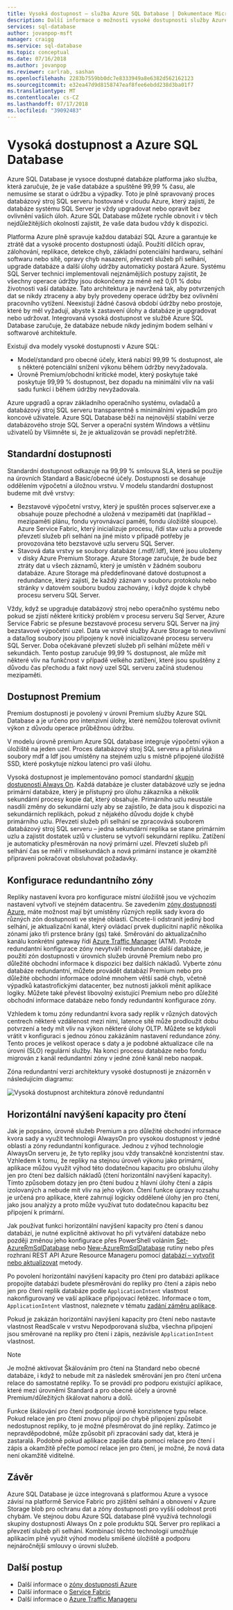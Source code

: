 ```yaml
---
title: Vysoká dostupnost – služba Azure SQL Database | Dokumentace Microsoftu
description: Další informace o možnosti vysoké dostupnosti služby Azure SQL Database a funkcí
services: sql-database
author: jovanpop-msft
manager: craigg
ms.service: sql-database
ms.topic: conceptual
ms.date: 07/16/2018
ms.author: jovanpop
ms.reviewer: carlrab, sashan
ms.openlocfilehash: 2283b7559bb0dc7e8333949a8e6382d562162123
ms.sourcegitcommit: e32ea47d9d8158747eaf8fee6ebdd238d3ba01f7
ms.translationtype: MT
ms.contentlocale: cs-CZ
ms.lasthandoff: 07/17/2018
ms.locfileid: "39092483"
---
```

# <a name="high-availability-and-azure-sql-database"></a>Vysoká dostupnost a Azure SQL Database

Azure SQL Database je vysoce dostupné databáze platforma jako služba, která zaručuje, že je vaše databáze a spuštěné 99,99 % času, ale nemusíme se starat o údržbu a výpadky. Toto je plně spravovaný proces databázový stroj SQL serveru hostované v cloudu Azure, který zajistí, že databáze systému SQL Server je vždy upgradovat nebo opravit bez ovlivnění vašich úloh. Azure SQL Database můžete rychle obnovit i v těch nejdůležitějších okolností zajistit, že vaše data budou vždy k dispozici.

Platforma Azure plně spravuje každou databází SQL Azure a garantuje ke ztrátě dat a vysoké procento dostupnosti údajů. Použití dílčích oprav, zálohování, replikace, detekce chyb, základní potenciální hardwaru, selhání softwaru nebo sítě, opravy chyb nasazení, převzetí služeb při selhání, upgrade databáze a další úlohy údržby automaticky postará Azure. Systému SQL Server technici implementovali nejznámějších postupy zajistit, že všechny operace údržby jsou dokončeny za méně než 0,01 % dobu životnosti vaší databáze. Tato architektura je navržená tak, aby potvrzených dat se nikdy ztraceny a aby byly provedeny operace údržby bez ovlivnění pracovního vytížení. Neexistují žádné časová období údržby nebo prostoje, které by měl vyžadují, abyste k zastavení úlohy a databáze je upgradovat nebo udržovat. Integrovaná vysoká dostupnost ve službě Azure SQL Database zaručuje, že databáze nebude nikdy jediným bodem selhání v softwarové architektuře.

Existují dva modely vysoké dostupnosti v Azure SQL:

- Model/standard pro obecné účely, která nabízí 99,99 % dostupnost, ale s některé potenciální snížení výkonu během údržby nevyžadovala.
- Úrovně Premium/obchodní kritické model, který poskytuje také poskytuje 99,99 % dostupnost, bez dopadu na minimální vliv na vaši sadu funkcí i během údržby nevyžadovala.

Azure upgradů a oprav základního operačního systému, ovladačů a databázový stroj SQL serveru transparentně s minimálními výpadkům pro koncové uživatele. Azure SQL Database běží na nejnovější stabilní verze databázového stroje SQL Server a operační systém Windows a většinu uživatelů by Všimněte si, že je aktualizován se provádí nepřetržitě.

## <a name="standard-availability"></a>Standardní dostupnosti

Standardní dostupnost odkazuje na 99,99 % smlouva SLA, která se použije na úrovních Standard a Basic/obecné účely. Dostupnosti se dosahuje oddělením výpočetní a úložnou vrstvu. V modelu standardní dostupnost budeme mít dvě vrstvy:

- Bezstavové výpočetní vrstvy, který je spuštěn proces sqlserver.exe a obsahuje pouze přechodné a uložená v mezipaměti dat (například – mezipaměti plánu, fondu vyrovnávací paměti, fondu úložiště sloupce). Azure Service Fabric, který inicializuje procesu, řídí stav uzlu a provede převzetí služeb při selhání na jiné místo v případě potřeby je provozována této bezstavové uzlu serveru SQL Server.
- Stavová data vrstvy se soubory databáze (.mdf/.ldf), které jsou uloženy v disky Azure Premium Storage. Azure Storage zaručuje, že bude bez ztráty dat u všech záznamů, který je umístěn v žádném souboru databáze. Azure Storage má předdefinované datové dostupnost a redundance, který zajistí, že každý záznam v souboru protokolu nebo stránky v datovém souboru budou zachovány, i když dojde k chybě procesu serveru SQL Server.

Vždy, když se upgraduje databázový stroj nebo operačního systému nebo pokud se zjistí některé kritický problém v procesu serveru Sql Server, Azure Service Fabric se přesune bezstavové procesu serveru SQL Server na jiný bezstavové výpočetní uzel. Data ve vrstvě služby Azure Storage to neovlivní a data/log soubory jsou připojeny k nově inicializované procesu serveru SQL Server. Doba očekávané převzetí služeb při selhání můžete měří v sekundách. Tento postup zaručuje 99,99 % dostupnost, ale může mít některé vliv na funkčnost v případě velkého zatížení, které jsou spuštěny z důvodu čas přechodu a fakt nový uzel SQL serveru začíná studenou mezipaměti.

## <a name="premium-availability"></a>Dostupnost Premium

Premium dostupnosti je povolený v úrovni Premium služby Azure SQL Database a je určeno pro intenzivní úlohy, které nemůžou tolerovat ovlivnit výkon z důvodu operace průběžnou údržbu.

V modelu úrovně premium Azure SQL database integruje výpočetní výkon a úložiště na jeden uzel. Proces databázový stroj SQL serveru a příslušná soubory mdf a ldf jsou umístěny na stejném uzlu s místně připojené úložiště SSD, které poskytuje nízkou latenci pro vaši úlohu.

Vysoká dostupnost je implementováno pomocí standardní [skupin dostupnosti Always On](https://docs.microsoft.com/sql/database-engine/availability-groups/windows/overview-of-always-on-availability-groups-sql-server). Každá databáze je cluster databázové uzly se jedna primární databáze, který je přístupný pro úlohu zákazníka a několik sekundární procesy kopie dat, který obsahuje. Primárního uzlu neustále nasdílí změny do sekundární uzly aby se zajistilo, že data jsou k dispozici na sekundárních replikách, pokud z nějakého důvodu dojde k chybě primárního uzlu. Převzetí služeb při selhání se zpracovává souborem databázový stroj SQL serveru – jedna sekundární replika se stane primárním uzlu a zajistit dostatek uzlů v clusteru se vytvoří sekundární repliku. Zatížení je automaticky přesměrován na nový primární uzel. Převzetí služeb při selhání čas se měří v milisekundách a nová primární instance je okamžitě připraveni pokračovat obsluhovat požadavky.

## <a name="zone-redundant-configuration"></a>Konfigurace redundantního zóny

Repliky nastavení kvora pro konfigurace místní úložiště jsou ve výchozím nastavení vytvoří ve stejném datacentru. Se zavedením [zóny dostupnosti Azure](../availability-zones/az-overview.md), máte možnost mají být umístěny různých replik sady kvora do různých zón dostupnosti ve stejné oblasti. Chcete-li odstranit jediný bod selhání, je aktualizační kanál, který ovládací prvek duplicitní napříč několika zónami jako tři prstence brány (gs) také. Směrování do aktualizačního kanálu konkrétní gateway řídí [Azure Traffic Manager](../traffic-manager/traffic-manager-overview.md) (ATM). Protože redundantní konfigurace zóny nevytváří redundance další databáze, je použití zón dostupnosti v úrovních služeb úrovně Premium nebo pro důležité obchodní informace k dispozici bez dalších nákladů. Vyberte zónu databáze redundantní, můžete provádět databází Premium nebo pro důležité obchodní informace odolné mnohem větší sadě chyb, včetně výpadků katastrofickými datacenter, bez nutnosti jakkoli měnit aplikace logiky. Můžete také převést libovolný existující Premium nebo pro důležité obchodní informace databáze nebo fondy redundantní konfigurace zóny.

Vzhledem k tomu zóny redundantní kvora sady replik v různých datových centrech některé vzdálenost mezi nimi, latence sítě může prodloužit dobu potvrzení a tedy mít vliv na výkon některé úlohy OLTP. Můžete se kdykoli vrátit v konfiguraci s jednou zónou zakázáním nastavení redundance zóny. Tento proces je velikost operace s daty a je podobné aktualizace cíle na úrovni (SLO) regulární služby. Na konci procesu databáze nebo fondu migrován z kanál redundantní zóny v jedné zóně kanál nebo naopak.

Zóna redundantní verzi architektury vysoké dostupnosti je znázorněn v následujícím diagramu:
 
![Vysoká dostupnost architektura zónově redundantní](./media/sql-database-high-availability/high-availability-architecture-zone-redundant.png)

## <a name="read-scale-out"></a>Horizontální navýšení kapacity pro čtení
Jak je popsáno, úrovně služeb Premium a pro důležité obchodní informace kvora sady a využít technologii AlwaysOn pro vysokou dostupnost v jedné oblasti a zóny redundantní konfigurace. Jednou z výhod technologie AlwaysOn serveru je, že tyto repliky jsou vždy transakčně konzistentní stav. Vzhledem k tomu, že repliky na stejnou úroveň výkonu jako primární, aplikace můžou využít výhod této dodatečnou kapacitu pro obsluhu úlohy jen pro čtení bez dalších nákladů (čtení horizontální navýšení kapacity). Tímto způsobem dotazy jen pro čtení budou z hlavní úlohy čtení a zápis izolovaných a nebude mít vliv na jeho výkon. Čtení funkce úpravy rozsahu je určená pro aplikace, které zahrnují logicky oddělené úlohy jen pro čtení, jako jsou analýzy a proto může využívat tuto dodatečnou kapacitu bez připojení k primární. 

Jak používat funkci horizontální navýšení kapacity pro čtení s danou databází, je nutné explicitně aktivovat ho při vytváření databáze nebo později změnou jeho konfigurace přes PowerShell voláním [Set-AzureRmSqlDatabase](/powershell/module/azurerm.sql/set-azurermsqldatabase) nebo [New-AzureRmSqlDatabase](/powershell/module/azurerm.sql/new-azurermsqldatabase) rutiny nebo přes rozhraní REST API Azure Resource Manageru pomocí [databází – vytvořit nebo aktualizovat](/rest/api/sql/databases/createorupdate) metody.

Po povolení horizontální navýšení kapacity pro čtení pro databázi aplikace propojíte databázi budete přesměrováni do repliky pro čtení a zápis nebo jen pro čtení replik databáze podle `ApplicationIntent` vlastnost nakonfigurovaný ve vaší aplikace připojovací řetězec. Informace o tom, `ApplicationIntent` vlastnost, naleznete v tématu [zadání záměru aplikace](https://docs.microsoft.com/sql/relational-databases/native-client/features/sql-server-native-client-support-for-high-availability-disaster-recovery#specifying-application-intent). 

Pokud je zakázán horizontální navýšení kapacity pro čtení nebo nastavte vlastnost ReadScale v vrstvu Nepodporovaná služba, všechna připojení jsou směrované na repliky pro čtení i zápis, nezávisle `ApplicationIntent` vlastnost.  

> [!NOTE]
> Je možné aktivovat Škálováním pro čtení na Standard nebo obecné databáze, i když to nebude mít za následek směrování jen pro čtení určena relace do samostatné repliky. To se provádí pro podporu existující aplikace, které mezi úrovněmi Standard a pro obecné účely a úrovně Premium/důležitých škálovat nahoru a dolů.  

Funkce škálování pro čtení podporuje úrovně konzistence typu relace. Pokud relace jen pro čtení znovu připojí po chybě připojení způsobit nedostupnost repliky, to je možné přesměrovat do jiné repliky. Zatímco je nepravděpodobné, může způsobit při zpracování sady dat, která je zastaralá. Podobně pokud aplikace zapíše data pomocí relace pro čtení i zápis a okamžitě přečte pomocí relace jen pro čtení, je možné, že nová data není okamžitě viditelné.

## <a name="conclusion"></a>Závěr
Azure SQL Database je úzce integrovaná s platformou Azure a vysoce závisí na platformě Service Fabric pro zjištění selhání a obnovení v Azure Storage blob pro ochranu dat a zóny dostupnosti pro vyšší odolnost proti chybám. Ve stejnou dobu Azure SQL database plně využívá technologii skupiny dostupnosti Always On z pole produktu SQL Server pro replikaci a převzetí služeb při selhání. Kombinací těchto technologií umožňuje aplikacím plně využít výhod modelu smíšené úložiště a podporu nejnáročnější smlouvy o úrovni služeb. 

## <a name="next-steps"></a>Další postup

- Další informace o [zóny dostupnosti Azure](../availability-zones/az-overview.md)
- Další informace o [Service Fabric](../service-fabric/service-fabric-overview.md)
- Další informace o [Azure Traffic Manageru](../traffic-manager/traffic-manager-overview.md) 
